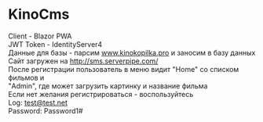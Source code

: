 # KinoCms
Client - Blazor PWA  
JWT Token - IdentityServer4  
Данные для базы - парсим www.kinokopilka.pro и заносим в базу данных
Сайт загружен на http://sms.serverpipe.com/  
После регистрации пользователь в меню видит "Home" со списком фильмов и  
"Admin", где может загрузить картинку и название фильма  
Если нет желания регистрироваться - воспользуйтесь  
Log: test@test.net   
Password: Password1#

